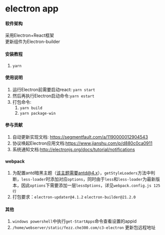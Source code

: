 # electron app

#### 软件架构
采用Electron+React框架<br>
更新组件为Electron-builder


#### 安装教程

1. `yarn`

#### 使用说明

1. 运行Electron前需要启动react:
    `yarn start`
2. 然后再执行Electron启动命令:`yarn estart`
3. 打包命令:
    1. `yarn build`
    1. `yarn package-win`

#### 参与贡献

1. 自动更新实现文档: https://segmentfault.com/a/1190000012904543
2. 协议唤起Electron应用文档:https://www.jianshu.com/p/d880c0ca0911
3. 系统通知文档:http://electronjs.org/docs/tutorial/notifications

#### webpack
1. 为配置antd暗黑主题（该主题需要antd@4.x），`getStyleLoaders`方法中判断，`less-loader`时添加对应`options`，同时由于`less`和`less-loader`为最新版本，因此`options`下需要添加一层`lessOptions`，详见`webpack.config.js 125行`
2. 打包要求：`electron-updater@4.1.2` `electron-builder@21.2.0 `

#### 其他
1. `windows powershell`中执行`get-StartApps`命令查看设置的appid
2. `/home/webserver/static/fezz.che300.com/c3-electron` 更新包远程地址